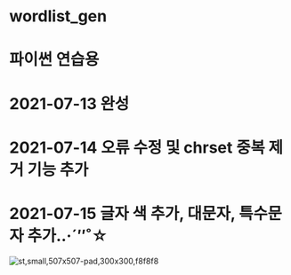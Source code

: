 # wordlist_gen
# 파이썬 연습용

# 2021-07-13 완성
# 2021-07-14 오류 수정 및 chrset 중복 제거 기능 추가
# 2021-07-15 글자 색 추가, 대문자, 특수문자 추가..·´″˚☆

![st,small,507x507-pad,300x300,f8f8f8](https://user-images.githubusercontent.com/71435969/125559503-699f453d-ff47-4635-8b7d-8bfba9028ed9.jpg)
